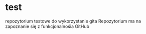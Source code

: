 # test
repozytorium testowe do wykorzystanie gita
Repozytorium ma na zapoznanie się z funkcjonalnośia GitHub 
